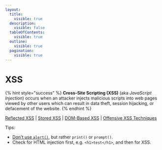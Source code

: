 ```yaml
---
layout:
  title:
    visible: true
  description:
    visible: false
  tableOfContents:
    visible: true
  outline:
    visible: true
  pagination:
    visible: true
---
```


# XSS

{% hint style="success" %}
**Cross-Site Scripting (XSS)** (aka _JavaScript Injection_) occurs when an attacker injects malicious scripts into web pages viewed by other users which can result in data theft, session hijacking, or defacement of the website.
{% endhint %}

[Reflected XSS](reflected.md) | [Stored XSS](stored.md) | [DOM-Based XSS](dom-based.md) | [Offensive XSS Techniques](offensive-techniques.md)

Tips:

* [Don't use `alert()`](https://portswigger.net/research/alert-is-dead-long-live-print), but rather `print()` or `prompt()`.
* Check for HTML injection first, e.g. `<h1>test</h1>`, and then for XSS.

